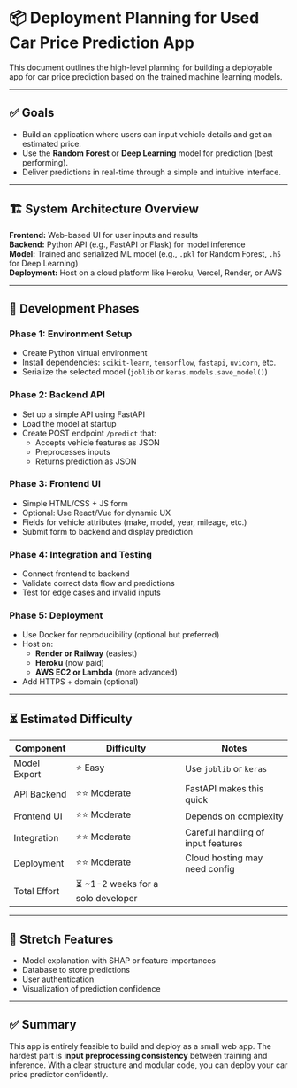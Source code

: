 # 📦 Deployment Planning for Used Car Price Prediction App

This document outlines the high-level planning for building a deployable app for car price prediction based on the trained machine learning models.

---

## ✅ Goals

- Build an application where users can input vehicle details and get an estimated price.
- Use the **Random Forest** or **Deep Learning** model for prediction (best performing).
- Deliver predictions in real-time through a simple and intuitive interface.

---

## 🏗️ System Architecture Overview

**Frontend:** Web-based UI for user inputs and results  
**Backend:** Python API (e.g., FastAPI or Flask) for model inference  
**Model:** Trained and serialized ML model (e.g., `.pkl` for Random Forest, `.h5` for Deep Learning)  
**Deployment:** Host on a cloud platform like Heroku, Vercel, Render, or AWS

---

## 🔧 Development Phases

### Phase 1: Environment Setup
- Create Python virtual environment
- Install dependencies: `scikit-learn`, `tensorflow`, `fastapi`, `uvicorn`, etc.
- Serialize the selected model (`joblib` or `keras.models.save_model()`)

### Phase 2: Backend API
- Set up a simple API using FastAPI
- Load the model at startup
- Create POST endpoint `/predict` that:
  - Accepts vehicle features as JSON
  - Preprocesses inputs
  - Returns prediction as JSON

### Phase 3: Frontend UI
- Simple HTML/CSS + JS form
- Optional: Use React/Vue for dynamic UX
- Fields for vehicle attributes (make, model, year, mileage, etc.)
- Submit form to backend and display prediction

### Phase 4: Integration and Testing
- Connect frontend to backend
- Validate correct data flow and predictions
- Test for edge cases and invalid inputs

### Phase 5: Deployment
- Use Docker for reproducibility (optional but preferred)
- Host on:
  - **Render or Railway** (easiest)
  - **Heroku** (now paid)
  - **AWS EC2 or Lambda** (more advanced)
- Add HTTPS + domain (optional)

---

## ⏳ Estimated Difficulty

| Component     | Difficulty | Notes |
|---------------|------------|-------|
| Model Export  | ⭐ Easy     | Use `joblib` or `keras` |
| API Backend   | ⭐⭐ Moderate | FastAPI makes this quick |
| Frontend UI   | ⭐⭐ Moderate | Depends on complexity |
| Integration   | ⭐⭐ Moderate | Careful handling of input features |
| Deployment    | ⭐⭐ Moderate | Cloud hosting may need config |
| Total Effort  | ⏳ ~1-2 weeks for a solo developer |

---

## 🚀 Stretch Features

- Model explanation with SHAP or feature importances
- Database to store predictions
- User authentication
- Visualization of prediction confidence

---

## ✅ Summary

This app is entirely feasible to build and deploy as a small web app. The hardest part is **input preprocessing consistency** between training and inference. With a clear structure and modular code, you can deploy your car price predictor confidently.